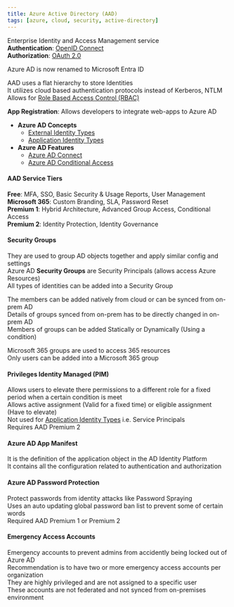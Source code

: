 ```yaml
---
title: Azure Active Directory (AAD)
tags: [azure, cloud, security, active-directory]
---
```


Enterprise Identity and Access Management service  
**Authentication**: [OpenID Connect](../../../../Cyber%20Security/Access%20Management/OpenID%20Connect.md)  
**Authorization**: [OAuth 2.0](../../../../Cyber%20Security/Access%20Management/OAuth%202.0.md)

Azure AD is now renamed to Microsoft Entra ID

AAD uses a flat hierarchy to store Identities  
It utilizes cloud based authentication protocols instead of Kerberos, NTLM  
Allows for [Role Based Access Control (RBAC)](../Role%20Based%20Access%20Control%20(RBAC).md)

**App Registration**: Allows developers to integrate web-apps to Azure AD

* **Azure AD Concepts**
	* [External Identity Types](External%20Identity%20Types.md)
	* [Application Identity Types](Application%20Identity%20Types.md)	
* **Azure AD Features**
	* [Azure AD Connect](Azure%20AD%20Connect.md)
	* [Azure AD Conditional Access](Azure%20AD%20Conditional%20Access.md)

#### AAD Service Tiers
**Free**: MFA, SSO, Basic Security & Usage Reports, User Management  
**Microsoft 365**: Custom Branding, SLA, Password Reset    
**Premium 1**: Hybrid Architecture, Advanced Group Access, Conditional Access  
**Premium 2**: Identity Protection, Identity Governance

#### Security Groups
They are used to group AD objects together and apply similar config and settings    
Azure AD **Security Groups** are Security Principals (allows access Azure Resources)  
All types of identities can be added into a Security Group  

The members can be added natively from cloud or can be synced from on-prem AD  
Details of groups synced from on-prem has to be directly changed in on-prem AD  
Members of groups can be added Statically or Dynamically (Using a condition)  

Microsoft 365 groups are used to access 365 resources  
Only users can be added into a Microsoft 365 group

#### Privileges Identity Managed (PIM)
Allows users to elevate there permissions to a different role for a fixed period when a certain condition is meet  
Allows active assignment (Valid for a fixed time) or eligible assignment (Have to elevate)  
Not used for [Application Identity Types](Application%20Identity%20Types.md) i.e. Service Principals  
Requires AAD Premium 2  

#### Azure AD App Manifest
It is the definition of the application object in the AD Identity Platform  
It contains all the configuration related to authentication and authorization  

#### Azure AD Password Protection  
Protect passwords from identity attacks like Password Spraying  
Uses an auto updating global password ban list to prevent some of certain words  
Required AAD Premium 1 or Premium 2

#### Emergency Access Accounts
Emergency accounts to prevent admins from accidently being locked out of Azure AD  
Recommendation is to have two or more emergency access accounts per organization  
They are highly privileged and are not assigned to a specific user  
These accounts are not federated and not synced from on-premises environment  
